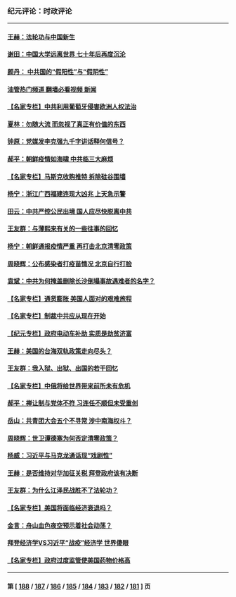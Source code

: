 ### 纪元评论：时政评论
---
#### [王赫：法轮功与中国新生](../../pages/nsc1025/n13737860.md?05160330) 
#### [谢田：中国大学远离世界 七十年后再度沉沦](../../pages/nsc1025/n13737630.md?05160330) 
#### [颜丹： 中共国的“假阳性”与“假阴性”](../../pages/nsc1025/n13737853.md?05160330) 
#### [油管热门频道 翻墙必看视频 新闻](ok?05160330)
#### [【名家专栏】中共利用葡萄牙侵害欧洲人权法治](../../pages/nsc1025/n13737731.md?05160330) 
#### [夏林：勿随大流 而忽视了真正有价值的东西](../../pages/nsc1025/n13734770.md?05160330) 
#### [钟原：党媒发李克强九千字讲话释何信号？](../../pages/nsc1025/n13737062.md?05160330) 
#### [郝平：朝鲜疫情如海啸 中共临三大麻烦](../../pages/nsc1025/n13737052.md?05160330) 
#### [【名家专栏】马斯克收购推特 拆除硅谷围墙](../../pages/nsc1025/n13736732.md?05160330) 
#### [杨宁：浙江广西福建连现大凶兆 上天急示警](../../pages/nsc1025/n13736894.md?05160330) 
#### [田云：中共严控公民出境 国人应尽快脱离中共](../../pages/nsc1025/n13736314.md?05160330) 
#### [王友群：与薄熙来有关的一些往事的回忆](../../pages/nsc1025/n13735160.md?05160330) 
#### [杨宁：朝鲜通报疫情严重 再打击北京清零政策](../../pages/nsc1025/n13735992.md?05160330) 
#### [周晓辉：公布感染者打疫苗情况 北京自行打脸](../../pages/nsc1025/n13736155.md?05160330) 
#### [袁斌：中共为何掩盖删除长沙倒塌事故遇难者的名字？](../../pages/nsc1025/n13735204.md?05160330) 
#### [【名家专栏】通货膨胀 美国人面对的艰难旅程](../../pages/nsc1025/n13734990.md?05160330) 
#### [【名家专栏】制裁中共应从现在开始](../../pages/nsc1025/n13733855.md?05160330) 
#### [【纪元专栏】政府电动车补助 实质是劫贫济富](../../pages/nsc1025/n13734761.md?05160330) 
#### [王赫：美国的台海双轨政策走向尽头？](../../pages/nsc1025/n13733983.md?05160330) 
#### [王友群：我入狱、出狱、出国的若干回忆](../../pages/nsc1025/n13733957.md?05160330) 
#### [【名家专栏】中俄将给世界带来前所未有危机](../../pages/nsc1025/n13733146.md?05160330) 
#### [郝平：禅让制与党体不符 习连任不顺但未受重创](../../pages/nsc1025/n13733608.md?05160330) 
#### [岳山：共青团大会五个不寻常 涉中南海权斗？](../../pages/nsc1025/n13733249.md?05160330) 
#### [周晓辉：世卫谭德塞为何否定清零政策？](../../pages/nsc1025/n13733078.md?05160330) 
#### [杨威：习近平与马克龙通话现“戏剧性”](../../pages/nsc1025/n13732746.md?05160330) 
#### [王赫：是否维持对华加征关税 拜登政府该有决断](../../pages/nsc1025/n13732441.md?05160330) 
#### [王友群：为什么江泽民战胜不了法轮功？](../../pages/nsc1025/n13732367.md?05160330) 
#### [【名家专栏】美国将面临经济衰退吗？](../../pages/nsc1025/n13732121.md?05160330) 
#### [金言：舟山血色夜空预示着社会动荡？](../../pages/nsc1025/n13732420.md?05160330) 
#### [拜登经济学VS习近平“战疫”经济学 世界傻眼](../../pages/nsc1025/n13732384.md?05160330) 
#### [【名家专栏】政府过度监管使美国药物价格高](../../pages/nsc1025/n13731332.md?05160330) 

---
#### 第 [ [188](./188.md?05160330) / [187](./187.md?05160330) / [186](./186.md?05160330) / [185](./185.md?05160330) / [184](./184.md?05160330) / [183](./183.md?05160330) / [182](./182.md?05160330) / [181](./181.md?05160330) ] 页

